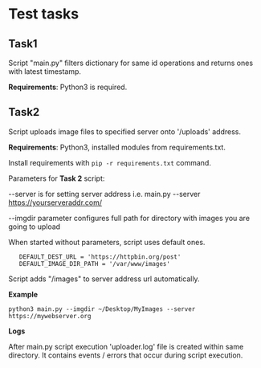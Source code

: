 # Test tasks

## Task1

Script "main.py" filters dictionary for same id operations and returns ones with latest timestamp.

**Requirements**: Python3 is required. 

## Task2
Script uploads image files to specified server onto '/uploads' address.

**Requirements**: Python3, installed modules from requirements.txt.

Install requirements with `pip -r requirements.txt` command.

Parameters for **Task 2** script:

--server is for setting server address i.e. 
main.py --server https://yourserveraddr.com/

--imgdir parameter configures full path for directory with images you are going to upload

When started without parameters, script uses default ones. 

       DEFAULT_DEST_URL = 'https://httpbin.org/post'
       DEFAULT_IMAGE_DIR_PATH = '/var/www/images'

Script adds "/images" to server address url automatically. 

**Example**

    python3 main.py --imgdir ~/Desktop/MyImages --server https://mywebserver.org

**Logs**

After main.py script execution 'uploader.log' file is created within same directory. It contains events / errors that occur during script execution.
